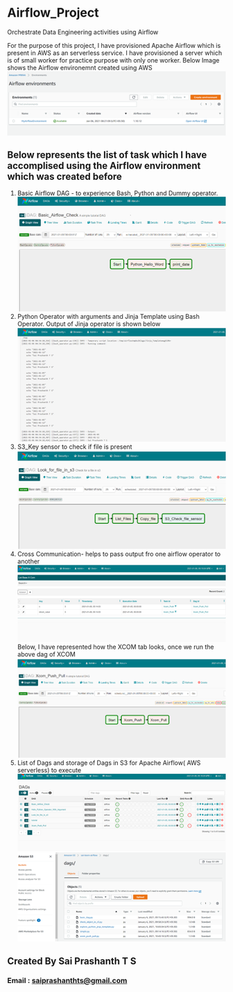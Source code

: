# Airflow_Project
Orchestrate Data Engineering activities using Airflow

For the purpose of this project, I have provisioned Apache Airflow which is present in AWS as an serverless service. I have provisioned a server which is of small worker for practice purpose with only one worker. Below Image shows the Airflow environemnt created using AWS
![AWS_Airflow](https://github.com/saiprashanthts1995/Airflow_Project/blob/main/images/airflow.PNG)

## Below represents the list of task which I have accomplised using the Airflow environment which was created before

1. Basic Airflow DAG - to experience Bash, Python and Dummy operator.
![Basic](https://github.com/saiprashanthts1995/Airflow_Project/blob/main/images/basic.PNG)
2. Python Operator with arguments and Jinja Template using Bash Operator. Output of Jinja operator is shown below
![Jinja_Python_Argument](https://github.com/saiprashanthts1995/Airflow_Project/blob/main/images/Jinja.PNG)
3. S3_Key sensor to check if file is present
![S3_Key](https://github.com/saiprashanthts1995/Airflow_Project/blob/main/images/look_for_s3.PNG)
4. Cross Communication- helps to pass output fro one airflow operator to another
![Xcom](https://github.com/saiprashanthts1995/Airflow_Project/blob/main/images/xcom.PNG)
Below, I have represented how the XCOM tab looks, once we run the above dag of XCOM
![Xcom_Output](https://github.com/saiprashanthts1995/Airflow_Project/blob/main/images/xcom1.PNG)
5. List of Dags and storage of Dags in S3 for Apache Airflow( AWS serverless) to execute
![List_of_Dags](https://github.com/saiprashanthts1995/Airflow_Project/blob/main/images/list_of_Dags.PNG)
![Bucket_List](https://github.com/saiprashanthts1995/Airflow_Project/blob/main/images/s3.PNG)

## Created By Sai Prashanth T S
### Email : saiprashanthts@gmail.com
